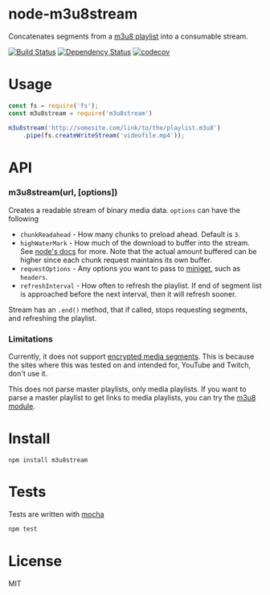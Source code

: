 # node-m3u8stream

Concatenates segments from a [m3u8 playlist](https://tools.ietf.org/html/draft-pantos-http-live-streaming-20) into a consumable stream.

[![Build Status](https://secure.travis-ci.org/fent/node-m3u8stream.svg)](http://travis-ci.org/fent/node-m3u8stream)
[![Dependency Status](https://david-dm.org/fent/node-m3u8stream.svg)](https://david-dm.org/fent/node-m3u8stream)
[![codecov](https://codecov.io/gh/fent/node-m3u8stream/branch/master/graph/badge.svg)](https://codecov.io/gh/fent/node-m3u8stream)


# Usage

```js
const fs = require('fs');
const m3u8stream = require('m3u8stream')

m3u8stream('http://somesite.com/link/to/the/playlist.m3u8')
    .pipe(fs.createWriteStream('videofile.mp4'));
```


# API

### m3u8stream(url, [options])

Creates a readable stream of binary media data. `options` can have the following

* `chunkReadahead` - How many chunks to preload ahead. Default is `3`.
* `highWaterMark` - How much of the download to buffer into the stream. See [node's docs](https://nodejs.org/api/stream.html#stream_constructor_new_stream_writable_options) for more. Note that the actual amount buffered can be higher since each chunk request maintains its own buffer.
* `requestOptions` - Any options you want to pass to [miniget](https://github.com/fent/node-miniget), such as `headers`.
* `refreshInterval` - How often to refresh the playlist. If end of segment list is approached before the next interval, then it will refresh sooner.

Stream has an `.end()` method, that if called, stops requesting segments, and refreshing the playlist.

### Limitations

Currently, it does not support [encrypted media segments](https://tools.ietf.org/html/draft-pantos-http-live-streaming-20#section-4.3.2.4). This is because the sites where this was tested on and intended for, YouTube and Twitch, don't use it.

This does not parse master playlists, only media playlists. If you want to parse a master playlist to get links to media playlists, you can try the [m3u8 module](https://github.com/tedconf/node-m3u8).


# Install

    npm install m3u8stream


# Tests
Tests are written with [mocha](https://mochajs.org)

```bash
npm test
```

# License
MIT
